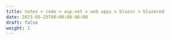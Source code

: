 ```yaml
---
title: notes > code > asp.net > web apps > blazor > blazored
date: 2023-05-25T00:00:00-06:00
draft: false
weight: 1
---
```


